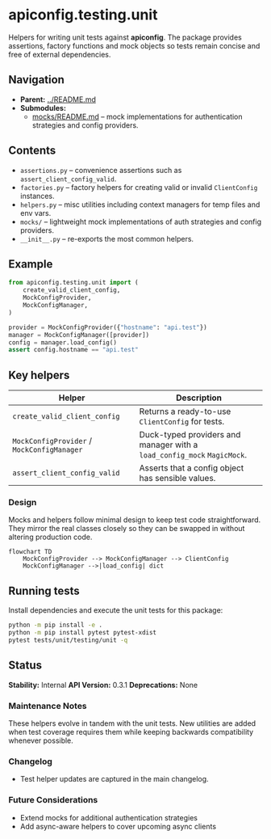 # apiconfig.testing.unit

Helpers for writing unit tests against **apiconfig**. The package provides
assertions, factory functions and mock objects so tests remain concise and free
of external dependencies.

## Navigation

- **Parent:** [../README.md](../README.md)
- **Submodules:**
  - [mocks/README.md](mocks/README.md) – mock implementations for authentication
    strategies and config providers.

## Contents
- `assertions.py` – convenience assertions such as `assert_client_config_valid`.
- `factories.py` – factory helpers for creating valid or invalid `ClientConfig` instances.
- `helpers.py` – misc utilities including context managers for temp files and env vars.
- `mocks/` – lightweight mock implementations of auth strategies and config providers.
- `__init__.py` – re-exports the most common helpers.

## Example
```python
from apiconfig.testing.unit import (
    create_valid_client_config,
    MockConfigProvider,
    MockConfigManager,
)

provider = MockConfigProvider({"hostname": "api.test"})
manager = MockConfigManager([provider])
config = manager.load_config()
assert config.hostname == "api.test"
```

## Key helpers
| Helper | Description |
| ------ | ----------- |
| `create_valid_client_config` | Returns a ready-to-use `ClientConfig` for tests. |
| `MockConfigProvider` / `MockConfigManager` | Duck-typed providers and manager with a `load_config_mock` `MagicMock`. |
| `assert_client_config_valid` | Asserts that a config object has sensible values. |

### Design
Mocks and helpers follow minimal design to keep test code straightforward. They
mirror the real classes closely so they can be swapped in without altering
production code.

```mermaid
flowchart TD
    MockConfigProvider --> MockConfigManager --> ClientConfig
    MockConfigManager -->|load_config| dict
```

## Running tests
Install dependencies and execute the unit tests for this package:
```bash
python -m pip install -e .
python -m pip install pytest pytest-xdist
pytest tests/unit/testing/unit -q
```

## Status

**Stability:** Internal
**API Version:** 0.3.1
**Deprecations:** None

### Maintenance Notes
These helpers evolve in tandem with the unit tests. New utilities are added when
test coverage requires them while keeping backwards compatibility whenever
possible.

### Changelog
- Test helper updates are captured in the main changelog.

### Future Considerations
- Extend mocks for additional authentication strategies
- Add async-aware helpers to cover upcoming async clients
